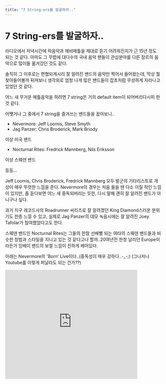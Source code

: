 ```yaml
---
title: "7 String-ers를 발굴하자.."
---
```

# 7 String-ers를 발굴하자..

라디오에서 저녁시간에 락음악과 헤비메틀을 제대로 듣기 어려워진지가 근 15년 정도 되는 것 같다. 아마도 그 무렵에 대다수의 국내 음악 팬들이 관심분야를 다른 장르의 음악으로 많이들 옮겨갔던 것도 같다.

솔직히 그 이후로는 편협되게시리 잘 알려진 밴드의 음악만 찍어서 들어왔는데, 막상 뭘 찾아들어볼까 뒤져보니 생각외로 엄청 나게 많은 밴드들이 잡초처럼 무성하게 자라나고 있었던 것 같다.

어느 새 무거운 메틀음악을 하려면 7 string은 거의 default item이 되어버리다시피 한 것 같다.

어쨋거나 그 중에서 7 string을 즐겨쓰는 밴드들을 꼽아보니..

- Nevermore: Jeff Loomis, Steve Smyth
- Jag Panzer: Chris Broderick, Mark Briody

이상 미국 밴드

- Nocturnal Rites: Fredrick Mannberg, Nils Eriksson

이상 스웨덴 밴드

등등...

Jeff Loomis, Chris Broderick, Fredrick Mannberg 모두 발군의 기타리스트로 개성이 매우 뚜렷한 느낌을 준다. Nevermore의 경우는 처음 들을 땐 다소 이질 적인 느낌이 있지만, 좀 듣다보면 어느 새 중독되버리는 듯한, 다시 말해 괜히 잘 알려진 밴드가 아니구나 싶다.

과거 지구 레코드사의 Roadrunner 씨리즈로 잘 알려졌던 King Diamond스러운 분위기도 한층 느낄 수 있고, 실제로 Jag Panzer의 데모 녹음시에는 잘 알려진 Joey Tafolar가 참여했었다고도 한다.

스웨덴 밴드인 Nocturnal Rites는 그들의 한참 선배뻘 되는 여타의 스웨덴 밴드들과 비슷한 창법과 스타일을 지니고 있는 것 같다고나 할까..20여년전 한창 날리던 Europe이라든가 잉베이 밴드의 보컬 느낌이 진하게 베어있다.

아래는 Nevermore의 'Born' Live이다..(중독성이 매우 강하다..-_-;)
(그나저나 Youtube를 이렇게 퍼날라도 되는 건가??)




<iframe src="https://www.youtube.com/embed/0dZy-pRA4MQ" width="425" height="350" frameborder="" allowfullscreen></iframe>

